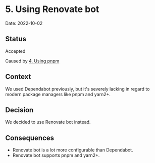 # 5. Using Renovate bot

Date: 2022-10-02

## Status

Accepted

Caused by [4. Using pnpm](0004-using-pnpm.md)

## Context

We used Dependabot previously, but it's severely lacking in regard to modern package managers like pnpm and yarn2+.

## Decision

We decided to use Renovate bot instead.

## Consequences

- Renovate bot is a lot more configurable than Dependabot.
- Renovate bot supports pnpm and yarn2+.
